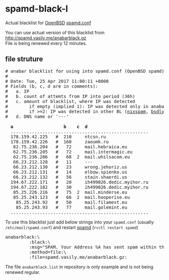 # spamd-black-l
Actual blacklist for [OpenBSD](http://www.openbsd.org) [spamd.conf](http://man.openbsd.org/spamd.conf)

You can use actual version of this blacklist from http://spamd.vasily.me/anabarblack.gz
<br>File is being renewed every 12 minutes.


## file struture
<pre>
# anabar blacklist for using into spamd.conf (OpenBSD spamd)
#
# Date: Tue, 25 Apr 2017 11:00:11 +0000
# Fields (b, c, d are in comments): 
#   a. IP
#   b. count of attemts from IP into period (36h)
#   c. amount of blacklist, where IP was detected
#        if empty (implied 1): IP was detected only in anabar's BL
#        if >=2: IP was detected in other BL (<a href="http://www.heise.de/ix/nixspam/dnsbl_en/">nixspam</a>, <a href="http://www.bsdly.net/~peter/nameandshame.html">bsdly</a>, etc.) 
#   d. DNS name or '---'

  <b>a</b>                   <b>b</b>    <b>c</b>  <b>d</b>
  ....................................................
  178.159.42.225   #  210     ntcsn.ru
  178.159.42.226   #  160     zaoumk.ru
   62.75.236.204   #   72     mail.hebraica.eu
   62.75.236.205   #   72     mail.intermagic.eu
   62.75.236.206   #   68  2  mail.whilsacom.eu
   66.23.212.128   #   11     ---
   66.23.212.130   #   23     wrong.jehoriz.us
   66.23.212.131   #   14     elbow.spienko.us
   66.23.212.132   #   56     stain.shaerdi.us
  194.67.222.171   #   20     ih499026.dedic.myihor.ru
  194.67.222.182   #   30     ih499026.dedic.myihor.ru
   85.25.226.216   #   75  2  mail.minderse.eu
   85.25.243.123   #   66  2  mail.hooperise.eu
    85.25.243.92   #   50     mail.filamest.eu
    85.25.243.93   #   77     mail.golemint.eu
  ....................................................
</pre>


To use this blacklist just add below strings into your `spamd.conf` (usually `/etc/mail/spamd.conf`) and restart [spamd](http://man.openbsd.org/spamd) 
(`rcctl restart spamd`)
<pre>
anabarblack:\
         :black:\
         :msg="SPAM. Your Address %A has sent spam within the last 36 hours. See http://spamd.vasily.me for details. Thou oughtn't to do it thrice":\
         :method=file:\
         :file=spamd.vasily.me/anabarblack.gz:
</pre>

The file `anabarblack.list` in repository is only example and is not being renewed regular.


